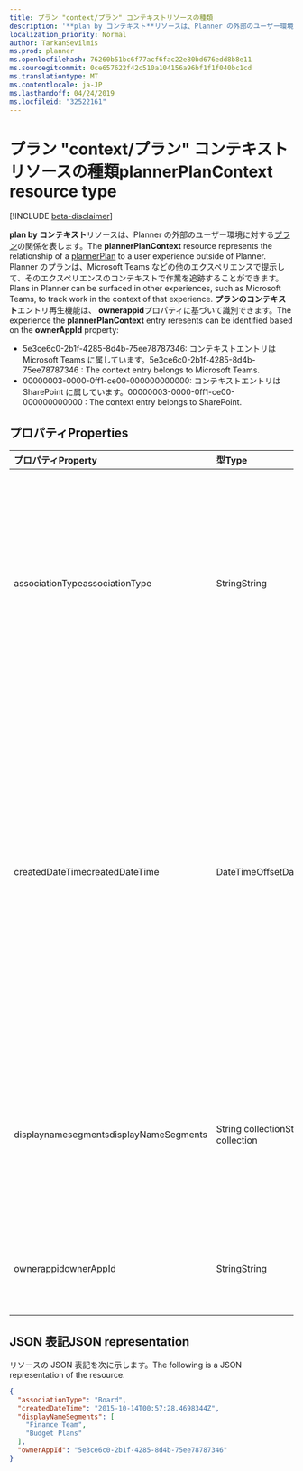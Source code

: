 ```yaml
---
title: プラン "context/プラン" コンテキストリソースの種類
description: '**plan by コンテキスト**リソースは、Planner の外部のユーザー環境に対するプランの関係を表します。 Planner のプランは、Microsoft Teams などの他のエクスペリエンスで提示して、そのエクスペリエンスのコンテキストで作業を追跡することができます。'
localization_priority: Normal
author: TarkanSevilmis
ms.prod: planner
ms.openlocfilehash: 76260b51bc6f77acf6fac22e80bd676edd8b8e11
ms.sourcegitcommit: 0ce657622f42c510a104156a96bf1f1f040bc1cd
ms.translationtype: MT
ms.contentlocale: ja-JP
ms.lasthandoff: 04/24/2019
ms.locfileid: "32522161"
---
```

# <a name="plannerplancontext-resource-type"></a><span data-ttu-id="af465-104">プラン "context/プラン" コンテキストリソースの種類</span><span class="sxs-lookup"><span data-stu-id="af465-104">plannerPlanContext resource type</span></span>

[!INCLUDE [beta-disclaimer](../../includes/beta-disclaimer.md)]

<span data-ttu-id="af465-105">**plan by コンテキスト**リソースは、Planner の外部のユーザー環境に対する[プラン](plannerplan.md)の関係を表します。</span><span class="sxs-lookup"><span data-stu-id="af465-105">The **plannerPlanContext** resource represents the relationship of a [plannerPlan](plannerplan.md) to a user experience outside of Planner.</span></span> <span data-ttu-id="af465-106">Planner のプランは、Microsoft Teams などの他のエクスペリエンスで提示して、そのエクスペリエンスのコンテキストで作業を追跡することができます。</span><span class="sxs-lookup"><span data-stu-id="af465-106">Plans in Planner can be surfaced in other experiences, such as Microsoft Teams, to track work in the context of that experience.</span></span>
<span data-ttu-id="af465-107">**プランのコンテキスト**エントリ再生機能は、 **ownerappid**プロパティに基づいて識別できます。</span><span class="sxs-lookup"><span data-stu-id="af465-107">The experience the **plannerPlanContext** entry reresents can be identified based on the **ownerAppId** property:</span></span>
 - <span data-ttu-id="af465-108">5e3ce6c0-2b1f-4285-8d4b-75ee78787346: コンテキストエントリは Microsoft Teams に属しています。</span><span class="sxs-lookup"><span data-stu-id="af465-108">5e3ce6c0-2b1f-4285-8d4b-75ee78787346 : The context entry belongs to Microsoft Teams.</span></span>
 - <span data-ttu-id="af465-109">00000003-0000-0ff1-ce00-000000000000: コンテキストエントリは SharePoint に属しています。</span><span class="sxs-lookup"><span data-stu-id="af465-109">00000003-0000-0ff1-ce00-000000000000 : The context entry belongs to SharePoint.</span></span>

## <a name="properties"></a><span data-ttu-id="af465-110">プロパティ</span><span class="sxs-lookup"><span data-stu-id="af465-110">Properties</span></span>
| <span data-ttu-id="af465-111">プロパティ</span><span class="sxs-lookup"><span data-stu-id="af465-111">Property</span></span>     | <span data-ttu-id="af465-112">型</span><span class="sxs-lookup"><span data-stu-id="af465-112">Type</span></span>   |<span data-ttu-id="af465-113">説明</span><span class="sxs-lookup"><span data-stu-id="af465-113">Description</span></span>|
|:---------------|:--------|:----------|
|<span data-ttu-id="af465-114">associationType</span><span class="sxs-lookup"><span data-stu-id="af465-114">associationType</span></span>|<span data-ttu-id="af465-115">String</span><span class="sxs-lookup"><span data-stu-id="af465-115">String</span></span>|<span data-ttu-id="af465-116">Null 許容型。</span><span class="sxs-lookup"><span data-stu-id="af465-116">Nullable.</span></span> <span data-ttu-id="af465-117">アプリケーションで定義された、[プラン](plannerplan.md)とアプリの間の関連付けの種類。</span><span class="sxs-lookup"><span data-stu-id="af465-117">An app-defined type of association between the [plannerPlan](plannerplan.md) and the app.</span></span> <span data-ttu-id="af465-118">アプリはこの情報を使用して、同じ[プラン](plannerplan.md)の異なる種類のリレーションシップを追跡できます。</span><span class="sxs-lookup"><span data-stu-id="af465-118">The app can use this information to track different kinds of relationships to the same [plannerPlan](plannerplan.md).</span></span>|
|<span data-ttu-id="af465-119">createdDateTime</span><span class="sxs-lookup"><span data-stu-id="af465-119">createdDateTime</span></span>|<span data-ttu-id="af465-120">DateTimeOffset</span><span class="sxs-lookup"><span data-stu-id="af465-120">DateTimeOffset</span></span>|<span data-ttu-id="af465-121">読み取り専用。</span><span class="sxs-lookup"><span data-stu-id="af465-121">Read-only.</span></span> <span data-ttu-id="af465-122">**プラン**が作成された日付と時刻。</span><span class="sxs-lookup"><span data-stu-id="af465-122">The date and time when the **plannerPlanContext** was created.</span></span> <span data-ttu-id="af465-123">Timestamp 型は、ISO 8601 形式を使用して日付と時刻の情報を表し、常に UTC 時間です。</span><span class="sxs-lookup"><span data-stu-id="af465-123">The Timestamp type represents date and time information using ISO 8601 format and is always in UTC time.</span></span> <span data-ttu-id="af465-124">たとえば、2014 年 1 月 1 日午前 0 時 (UTC) は、次のようになります。`'2014-01-01T00:00:00Z'`</span><span class="sxs-lookup"><span data-stu-id="af465-124">For example, midnight UTC on Jan 1, 2014 would look like this: `'2014-01-01T00:00:00Z'`.</span></span>|
|<span data-ttu-id="af465-125">displaynamesegments</span><span class="sxs-lookup"><span data-stu-id="af465-125">displayNameSegments</span></span>|<span data-ttu-id="af465-126">String collection</span><span class="sxs-lookup"><span data-stu-id="af465-126">String collection</span></span>|<span data-ttu-id="af465-127">外部環境の名前のセグメント。</span><span class="sxs-lookup"><span data-stu-id="af465-127">The segments of the name of the external experience.</span></span> <span data-ttu-id="af465-128">セグメントは、他のアプリがリレーションシップを表示できる階層構造を表します。</span><span class="sxs-lookup"><span data-stu-id="af465-128">Segments represent a hierarchical structure that allows other apps to display the relationship.</span></span>|
|<span data-ttu-id="af465-129">ownerappid</span><span class="sxs-lookup"><span data-stu-id="af465-129">ownerAppId</span></span>|<span data-ttu-id="af465-130">String</span><span class="sxs-lookup"><span data-stu-id="af465-130">String</span></span>|<span data-ttu-id="af465-131">読み取り専用です。</span><span class="sxs-lookup"><span data-stu-id="af465-131">Read-only.</span></span> <span data-ttu-id="af465-132">**プランのコンテキスト**を作成したアプリの ID です。</span><span class="sxs-lookup"><span data-stu-id="af465-132">ID of the app that created the **plannerPlanContext**.</span></span>|

## <a name="json-representation"></a><span data-ttu-id="af465-133">JSON 表記</span><span class="sxs-lookup"><span data-stu-id="af465-133">JSON representation</span></span>

<span data-ttu-id="af465-134">リソースの JSON 表記を次に示します。</span><span class="sxs-lookup"><span data-stu-id="af465-134">The following is a JSON representation of the resource.</span></span>

<!-- {
  "blockType": "resource",
  "optionalProperties": [

  ],
  "@odata.type": "microsoft.graph.plannerPlanContext"
}-->

```json
{
  "associationType": "Board",
  "createdDateTime": "2015-10-14T00:57:28.4698344Z",
  "displayNameSegments": [
    "Finance Team",
    "Budget Plans"
  ],
  "ownerAppId": "5e3ce6c0-2b1f-4285-8d4b-75ee78787346"
}

```

<!-- uuid: 8fcb5dbc-d5aa-4681-8e31-b001d5168d79
2015-10-25 14:57:30 UTC -->
<!--
{
  "type": "#page.annotation",
  "description": "plannerPlanContext resource",
  "keywords": "",
  "section": "documentation",
  "tocPath": "",
  "suppressions": [
    "Error: /api-reference/beta/resources/plannerplancontext.md:\r\n      Exception processing links.\r\n    System.ArgumentException: Link Definition was null. Link text: !INCLUDE [beta-disclaimer](../../includes/beta-disclaimer.md)\r\n      at ApiDoctor.Validation.DocFile.get_LinkDestinations()\r\n      at ApiDoctor.Validation.DocSet.ValidateLinks(Boolean includeWarnings, String[] relativePathForFiles, IssueLogger issues, Boolean requireFilenameCaseMatch, Boolean printOrphanedFiles)"
  ]
}
-->
